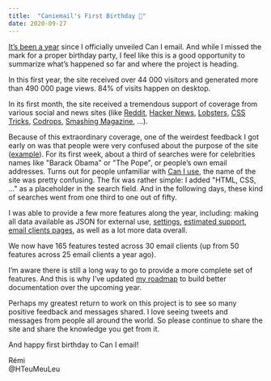 ```yaml
---
title:  "Caniemail's First Birthday 🎂"
date: 2020-09-27
---
```


[It’s been a year](http://localhost:4000/news/2019-09-09-introducing-caniemail/) since I officially unveiled Can I email. And while I missed the mark for a proper birthday party, I feel like this is a good opportunity to summarize what’s happened so far and where the project is heading.

In this first year, the site received over 44 000 visitors and generated more than 490 000 page views. 84% of visits happen on desktop.

In its first month, the site received a tremendous support of coverage from various social and news sites (like [Reddit](https://www.reddit.com/r/webdev/comments/d26o7i/can_i_email_caniusecom_for_email_clients/), [Hacker News](https://news.ycombinator.com/item?id=20948826), [Lobsters](https://lobste.rs/s/y2qmav/can_i_email), [CSS Tricks](https://css-tricks.com/caniemail-com/), [Codrops](https://tympanus.net/codrops/collective/collective-548/), [Smashing Magazine](https://www.smashingmagazine.com/the-smashing-newsletter/smashing-newsletter-issue-238/), …).

Because of this extraordinary coverage, one of the weirdest feedback I got early on was that people were very confused about the purpose of the site ([example](https://lobste.rs/s/y2qmav/can_i_email#c_5kpq1c)). For its first week, about a third of searches were for celebrities names like "Barack Obama" or "The Pope", or people’s own email addresses. Turns out for people unfamiliar with [Can I use](https://www.caniuse.com), the name of the site was pretty confusing. The fix was rather simple: I added "HTML, CSS, …" as a placeholder in the search field. And in the following days, these kind of searches went from one third to one out of fifty.

I was able to provide a few more features along the year, including: making all data available as JSON for external use, [settings](/news/2020-04-07-settings/), [estimated support](/news/2020-02-13-estimated-support/), [email clients pages](/news/2020-03-29-clients-pages/), as well as a lot more data overall.

We now have 165 features tested across 30 email clients (up from 50 features across 25 email clients a year ago).

I’m aware there is still a long way to go to provide a more complete set of features. And this is why I’ve updated [my roadmap](https://github.com/hteumeuleu/caniemail/wiki/Roadmap) to build better documentation over the upcoming year.

Perhaps my greatest return to work on this project is to see so many positive feedback and messages shared. I love seeing tweets and messages from people all around the world. So please continue to share the site and share the knowledge you get from it.

And happy first birthday to Can I email!

Rémi  
@HTeuMeuLeu